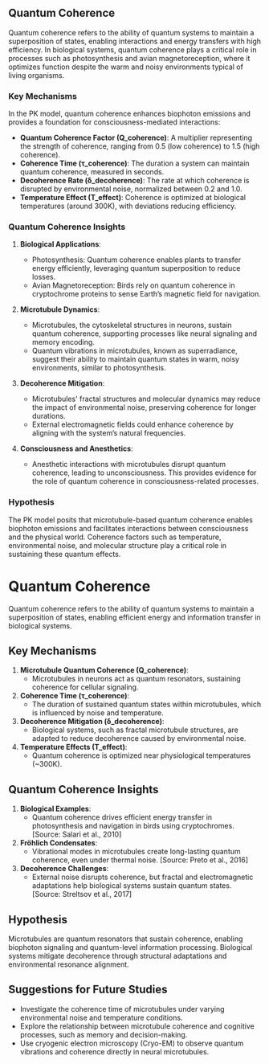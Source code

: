 ## Quantum Coherence

Quantum coherence refers to the ability of quantum systems to maintain a superposition of states, enabling interactions and energy transfers with high efficiency. In biological systems, quantum coherence plays a critical role in processes such as photosynthesis and avian magnetoreception, where it optimizes function despite the warm and noisy environments typical of living organisms.

### Key Mechanisms
In the PK model, quantum coherence enhances biophoton emissions and provides a foundation for consciousness-mediated interactions:
- **Quantum Coherence Factor (Q_coherence)**: A multiplier representing the strength of coherence, ranging from 0.5 (low coherence) to 1.5 (high coherence).
- **Coherence Time (τ_coherence)**: The duration a system can maintain quantum coherence, measured in seconds.
- **Decoherence Rate (δ_decoherence)**: The rate at which coherence is disrupted by environmental noise, normalized between 0.2 and 1.0.
- **Temperature Effect (T_effect)**: Coherence is optimized at biological temperatures (around 300K), with deviations reducing efficiency.

### Quantum Coherence Insights
1. **Biological Applications**:
   - Photosynthesis: Quantum coherence enables plants to transfer energy efficiently, leveraging quantum superposition to reduce losses.
   - Avian Magnetoreception: Birds rely on quantum coherence in cryptochrome proteins to sense Earth’s magnetic field for navigation.

2. **Microtubule Dynamics**:
   - Microtubules, the cytoskeletal structures in neurons, sustain quantum coherence, supporting processes like neural signaling and memory encoding.
   - Quantum vibrations in microtubules, known as superradiance, suggest their ability to maintain quantum states in warm, noisy environments, similar to photosynthesis.

3. **Decoherence Mitigation**:
   - Microtubules' fractal structures and molecular dynamics may reduce the impact of environmental noise, preserving coherence for longer durations.
   - External electromagnetic fields could enhance coherence by aligning with the system’s natural frequencies.

4. **Consciousness and Anesthetics**:
   - Anesthetic interactions with microtubules disrupt quantum coherence, leading to unconsciousness. This provides evidence for the role of quantum coherence in consciousness-related processes.

### Hypothesis
The PK model posits that microtubule-based quantum coherence enables biophoton emissions and facilitates interactions between consciousness and the physical world. Coherence factors such as temperature, environmental noise, and molecular structure play a critical role in sustaining these quantum effects.

# Quantum Coherence

Quantum coherence refers to the ability of quantum systems to maintain a superposition of states, enabling efficient energy and information transfer in biological systems.

## Key Mechanisms
1. **Microtubule Quantum Coherence (Q_coherence)**:
   - Microtubules in neurons act as quantum resonators, sustaining coherence for cellular signaling.
2. **Coherence Time (τ_coherence)**:
   - The duration of sustained quantum states within microtubules, which is influenced by noise and temperature.
3. **Decoherence Mitigation (δ_decoherence)**:
   - Biological systems, such as fractal microtubule structures, are adapted to reduce decoherence caused by environmental noise.
4. **Temperature Effects (T_effect)**:
   - Quantum coherence is optimized near physiological temperatures (~300K).

## Quantum Coherence Insights
1. **Biological Examples**:
   - Quantum coherence drives efficient energy transfer in photosynthesis and navigation in birds using cryptochromes. [Source: Salari et al., 2010]
2. **Fröhlich Condensates**:
   - Vibrational modes in microtubules create long-lasting quantum coherence, even under thermal noise. [Source: Preto et al., 2016]
3. **Decoherence Challenges**:
   - External noise disrupts coherence, but fractal and electromagnetic adaptations help biological systems sustain quantum states. [Source: Streltsov et al., 2017]

## Hypothesis
Microtubules are quantum resonators that sustain coherence, enabling biophoton signaling and quantum-level information processing. Biological systems mitigate decoherence through structural adaptations and environmental resonance alignment.

## Suggestions for Future Studies
- Investigate the coherence time of microtubules under varying environmental noise and temperature conditions.
- Explore the relationship between microtubule coherence and cognitive processes, such as memory and decision-making.
- Use cryogenic electron microscopy (Cryo-EM) to observe quantum vibrations and coherence directly in neural microtubules.
